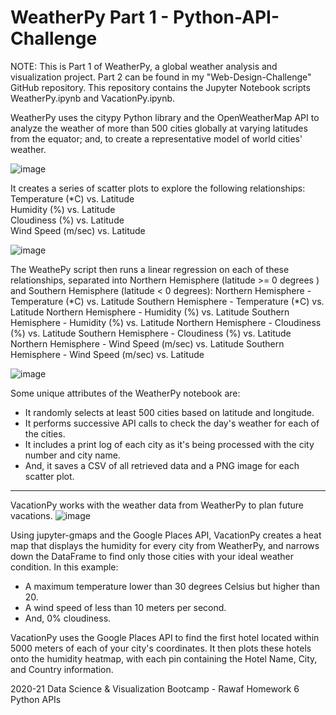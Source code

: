 # WeatherPy Part 1 - Python-API-Challenge
NOTE: This is Part 1 of WeatherPy, a global weather analysis and visualization project. Part 2 can be found in my "Web-Design-Challenge" GitHub repository. This repository contains the Jupyter Notebook scripts WeatherPy.ipynb and VacationPy.ipynb.

WeatherPy uses the citypy Python library and the OpenWeatherMap API to analyze the weather of more than 500 cities globally at varying latitudes from the equator; and, to create a representative model of world cities' weather. 

![image](https://user-images.githubusercontent.com/68246130/114631472-7ac68480-9c71-11eb-9e4e-00a2dc93539f.png)

It creates a series of scatter plots to explore the following relationships:
Temperature (*C) vs. Latitude <br>
Humidity (%) vs. Latitude <br>
Cloudiness (%) vs. Latitude <br>
Wind Speed (m/sec) vs. Latitude

![image](https://user-images.githubusercontent.com/68246130/114631618-caa54b80-9c71-11eb-8cea-251ac0996fe6.png)


The WeathePy script then runs a linear regression on each of these relationships, separated into Northern Hemisphere (latitude >= 0 degrees ) and Southern Hemisphere (latitude < 0 degrees):
Northern Hemisphere - Temperature (*C) vs. Latitude
Southern Hemisphere - Temperature (*C) vs. Latitude
Northern Hemisphere - Humidity (%) vs. Latitude
Southern Hemisphere - Humidity (%) vs. Latitude
Northern Hemisphere - Cloudiness (%) vs. Latitude
Southern Hemisphere - Cloudiness (%) vs. Latitude
Northern Hemisphere - Wind Speed (m/sec) vs. Latitude
Southern Hemisphere - Wind Speed (m/sec) vs. Latitude

![image](https://user-images.githubusercontent.com/68246130/114631861-43a4a300-9c72-11eb-8531-988b8b60109a.png)

Some unique attributes of the WeatherPy notebook are:

- It randomly selects at least 500 cities based on latitude and longitude.
- It performs successive API calls to check the day's weather for each of the cities.
- It includes a print log of each city as it's being processed with the city number and city name.
- And, it saves a CSV of all retrieved data and a PNG image for each scatter plot.

---------------------------------------------------------------------

VacationPy works with the weather data from WeatherPy to plan future vacations. 
![image](https://user-images.githubusercontent.com/68246130/114631243-1277a300-9c71-11eb-8949-5f4685dd27d3.png)

Using jupyter-gmaps and the Google Places API, VacationPy creates a heat map that displays the humidity for every city from WeatherPy, and narrows down the DataFrame to find only those cities with your ideal weather condition. In this example:
<ul><li>A maximum temperature lower than 30 degrees Celsius but higher than 20.</li>
  <li>A wind speed of less than 10 meters per second.</li>
  <li>And, 0% cloudiness.</li></ul>

VacationPy uses the Google Places API to find the first hotel located within 5000 meters of each of your city's coordinates. It then plots these hotels onto the humidity heatmap, with each pin containing the Hotel Name, City, and Country information.

2020-21 Data Science & Visualization Bootcamp - Rawaf Homework 6 Python APIs
